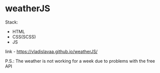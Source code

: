 # weatherJS

Stack:
 - HTML
 - CSS(SCSS)
 - JS

 link - https://vladislavaa.github.io/weatherJS/

 P.S.: The weather is not working for a week due to problems with the free API
